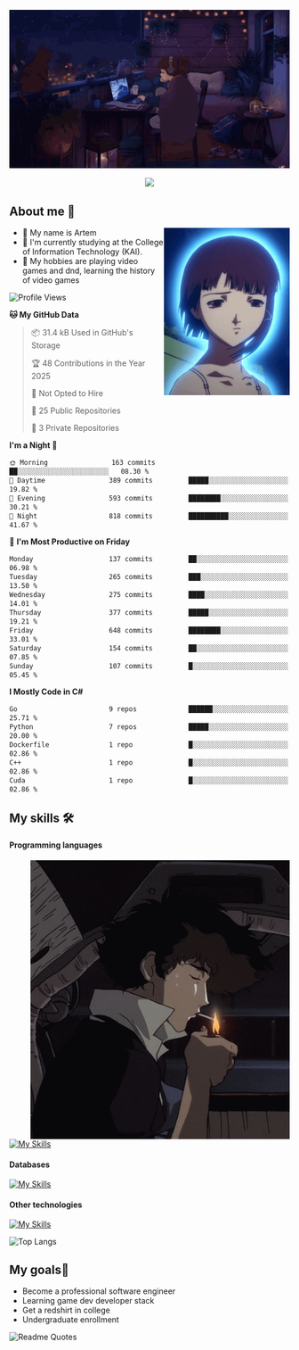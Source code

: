 <div align="center">
  <p>
    <img src="assets/lo-fi.gif">
  </p>
  <p>
    <img src="https://readme-typing-svg.herokuapp.com?color=%2336BCF7&lines=Welcome-to-my-profile&center=true&width=380&height=50&duration=4000&pause=1000">
  </p>
</div>

<div>
  <h2>About me 🚀</h2>
   <div align="center">
    <img src="assets/lain2.gif" align="right" height="300px">
  </div>
  <ul>
    <li>👨 My name is Artem</li>
    <li>🌱 I'm currently studying at the College of Information Technology (KAI).</li>
    <li>👾 My hobbies are playing video games and dnd, learning the history of video games </li>
  </ul>
</div>


<!--START_SECTION:waka-->
![Profile Views](http://img.shields.io/badge/Profile%20Views-0-blue)

**🐱 My GitHub Data** 

> 📦 31.4 kB Used in GitHub's Storage 
 > 
> 🏆 48 Contributions in the Year 2025
 > 
> 🚫 Not Opted to Hire
 > 
> 📜 25 Public Repositories 
 > 
> 🔑 3 Private Repositories 
 > 
**I'm a Night 🦉** 

```text
🌞 Morning                163 commits         ██░░░░░░░░░░░░░░░░░░░░░░░   08.30 % 
🌆 Daytime                389 commits         █████░░░░░░░░░░░░░░░░░░░░   19.82 % 
🌃 Evening                593 commits         ████████░░░░░░░░░░░░░░░░░   30.21 % 
🌙 Night                  818 commits         ██████████░░░░░░░░░░░░░░░   41.67 % 
```
📅 **I'm Most Productive on Friday** 

```text
Monday                   137 commits         ██░░░░░░░░░░░░░░░░░░░░░░░   06.98 % 
Tuesday                  265 commits         ███░░░░░░░░░░░░░░░░░░░░░░   13.50 % 
Wednesday                275 commits         ████░░░░░░░░░░░░░░░░░░░░░   14.01 % 
Thursday                 377 commits         █████░░░░░░░░░░░░░░░░░░░░   19.21 % 
Friday                   648 commits         ████████░░░░░░░░░░░░░░░░░   33.01 % 
Saturday                 154 commits         ██░░░░░░░░░░░░░░░░░░░░░░░   07.85 % 
Sunday                   107 commits         █░░░░░░░░░░░░░░░░░░░░░░░░   05.45 % 
```


**I Mostly Code in C#** 

```text
Go                       9 repos             ██████░░░░░░░░░░░░░░░░░░░   25.71 % 
Python                   7 repos             █████░░░░░░░░░░░░░░░░░░░░   20.00 % 
Dockerfile               1 repo              █░░░░░░░░░░░░░░░░░░░░░░░░   02.86 % 
C++                      1 repo              █░░░░░░░░░░░░░░░░░░░░░░░░   02.86 % 
Cuda                     1 repo              █░░░░░░░░░░░░░░░░░░░░░░░░   02.86 % 
```




<!--END_SECTION:waka-->

## My skills 🛠️
#### Programming languages
<div align="center">
  <img src="assets/bebop_smoke.gif" align="right" height="500px">
</div>


[![My Skills](https://skillicons.dev/icons?i=go,cs,python)](https://skillicons.dev)
#### Databases
[![My Skills](https://skillicons.dev/icons?i=mysql,mongodb,postgres)](https://skillicons.dev)
#### Other technologies
[![My Skills](https://skillicons.dev/icons?i=unity,docker,git,wasm,githubactions,kafka)](https://skillicons.dev)

![Top Langs](https://github-readme-stats.vercel.app/api/top-langs/?username=nifle3&layout=compact&theme=nord)


## My goals🚀
- Become a professional software engineer
- Learning game dev developer stack
- Get a redshirt in college
- Undergraduate enrollment

![Readme Quotes](https://quotes-github-readme.vercel.app/api?type=horizontal&theme=nord) 

